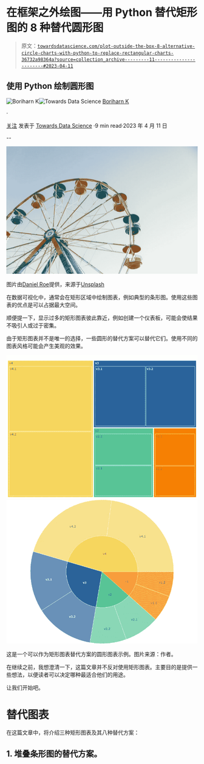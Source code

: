 # 在框架之外绘图——用 Python 替代矩形图的 8 种替代圆形图

> 原文：[`towardsdatascience.com/plot-outside-the-box-8-alternative-circle-charts-with-python-to-replace-rectangular-charts-36732a98364a?source=collection_archive---------11-----------------------#2023-04-11`](https://towardsdatascience.com/plot-outside-the-box-8-alternative-circle-charts-with-python-to-replace-rectangular-charts-36732a98364a?source=collection_archive---------11-----------------------#2023-04-11)

## 使用 Python 绘制圆形图

[](https://medium.com/@borih.k?source=post_page-----36732a98364a--------------------------------)![Boriharn K](https://medium.com/@borih.k?source=post_page-----36732a98364a--------------------------------)[](https://towardsdatascience.com/?source=post_page-----36732a98364a--------------------------------)![Towards Data Science](https://towardsdatascience.com/?source=post_page-----36732a98364a--------------------------------) [Boriharn K](https://medium.com/@borih.k?source=post_page-----36732a98364a--------------------------------)

·

[关注](https://medium.com/m/signin?actionUrl=https%3A%2F%2Fmedium.com%2F_%2Fsubscribe%2Fuser%2Fe20a7f1ba78f&operation=register&redirect=https%3A%2F%2Ftowardsdatascience.com%2Fplot-outside-the-box-8-alternative-circle-charts-with-python-to-replace-rectangular-charts-36732a98364a&user=Boriharn+K&userId=e20a7f1ba78f&source=post_page-e20a7f1ba78f----36732a98364a---------------------post_header-----------) 发表于 [Towards Data Science](https://towardsdatascience.com/?source=post_page-----36732a98364a--------------------------------) ·9 min read·2023 年 4 月 11 日[](https://medium.com/m/signin?actionUrl=https%3A%2F%2Fmedium.com%2F_%2Fvote%2Ftowards-data-science%2F36732a98364a&operation=register&redirect=https%3A%2F%2Ftowardsdatascience.com%2Fplot-outside-the-box-8-alternative-circle-charts-with-python-to-replace-rectangular-charts-36732a98364a&user=Boriharn+K&userId=e20a7f1ba78f&source=-----36732a98364a---------------------clap_footer-----------)

--

[](https://medium.com/m/signin?actionUrl=https%3A%2F%2Fmedium.com%2F_%2Fbookmark%2Fp%2F36732a98364a&operation=register&redirect=https%3A%2F%2Ftowardsdatascience.com%2Fplot-outside-the-box-8-alternative-circle-charts-with-python-to-replace-rectangular-charts-36732a98364a&source=-----36732a98364a---------------------bookmark_footer-----------)![](img/8f6ebd1b4063f25dd53e954b022dcd21.png)

图片由[Daniel Roe](https://unsplash.com/@danielroe)提供，来源于[Unsplash](https://unsplash.com/?utm_source=medium&utm_medium=referral)

在数据可视化中，通常会在矩形区域中绘制图表，例如典型的条形图。使用这些图表的优点是可以占据最大空间。

顺便提一下，显示过多的矩形图表彼此靠近，例如创建一个仪表板，可能会使结果不吸引人或过于密集。

由于矩形图表并不是唯一的选择，一些圆形的替代方案可以替代它们。使用不同的图表风格可能会产生美观的效果。

![](img/c547b7061fc21944b882d10ca7f7d172.png)![](img/2aed370e64a24ddd7342c223278a5c87.png)

这是一个可以作为矩形图表替代方案的圆形图表示例。图片来源：作者。

在继续之前，我想澄清一下，这篇文章并不反对使用矩形图表。主要目的是提供一些想法，以便读者可以决定哪种最适合他们的用途。

让我们开始吧。

# 替代图表

在这篇文章中，将介绍三种矩形图表及其八种替代方案：

## **1\. 堆叠条形图的替代方案。**
